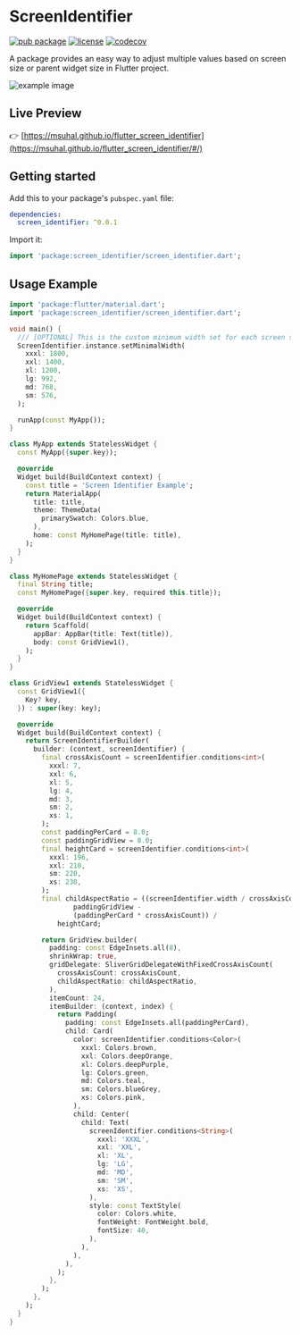 # ScreenIdentifier

[![pub package](https://img.shields.io/pub/v/screen_identifier.svg?style=flat-square)](https://pub.dartlang.org/packages/screen_identifier)
[![license](https://img.shields.io/github/license/msuhal/flutter_screen_identifier?style=flat)](https://github.com/msuhal/flutter_screen_identifier)
[![codecov](https://codecov.io/gh/msuhal/flutter_screen_identifier/branch/master/graph/badge.svg)](https://codecov.io/gh/msuhal/flutter_screen_identifier)


A package provides an easy way to adjust multiple values based on screen size or parent widget size in Flutter project.

![example image](https://github.com/msuhal/flutter_screen_identifier/blob/master/images/example.gif?raw=true)

## Live Preview

👉 [https://msuhal.github.io/flutter_screen_identifier](https://msuhal.github.io/flutter_screen_identifier/#/)

## Getting started

Add this to your package's `pubspec.yaml` file:

```yaml
dependencies:
  screen_identifier: ^0.0.1
```

Import it:

```dart
import 'package:screen_identifier/screen_identifier.dart';
```

## Usage Example


```dart
import 'package:flutter/material.dart';
import 'package:screen_identifier/screen_identifier.dart';

void main() {
  /// [OPTIONAL] This is the custom minimum width set for each screen size.
  ScreenIdentifier.instance.setMinimalWidth(
    xxxl: 1800,
    xxl: 1400,
    xl: 1200,
    lg: 992,
    md: 768,
    sm: 576,
  );

  runApp(const MyApp());
}

class MyApp extends StatelessWidget {
  const MyApp({super.key});

  @override
  Widget build(BuildContext context) {
    const title = 'Screen Identifier Example';
    return MaterialApp(
      title: title,
      theme: ThemeData(
        primarySwatch: Colors.blue,
      ),
      home: const MyHomePage(title: title),
    );
  }
}

class MyHomePage extends StatelessWidget {
  final String title;
  const MyHomePage({super.key, required this.title});

  @override
  Widget build(BuildContext context) {
    return Scaffold(
      appBar: AppBar(title: Text(title)),
      body: const GridView1(),
    );
  }
}

class GridView1 extends StatelessWidget {
  const GridView1({
    Key? key,
  }) : super(key: key);

  @override
  Widget build(BuildContext context) {
    return ScreenIdentifierBuilder(
      builder: (context, screenIdentifier) {
        final crossAxisCount = screenIdentifier.conditions<int>(
          xxxl: 7,
          xxl: 6,
          xl: 5,
          lg: 4,
          md: 3,
          sm: 2,
          xs: 1,
        );
        const paddingPerCard = 8.0;
        const paddingGridView = 8.0;
        final heightCard = screenIdentifier.conditions<int>(
          xxxl: 196,
          xxl: 210,
          sm: 220,
          xs: 230,
        );
        final childAspectRatio = ((screenIdentifier.width / crossAxisCount) -
                paddingGridView -
                (paddingPerCard * crossAxisCount)) /
            heightCard;

        return GridView.builder(
          padding: const EdgeInsets.all(8),
          shrinkWrap: true,
          gridDelegate: SliverGridDelegateWithFixedCrossAxisCount(
            crossAxisCount: crossAxisCount,
            childAspectRatio: childAspectRatio,
          ),
          itemCount: 24,
          itemBuilder: (context, index) {
            return Padding(
              padding: const EdgeInsets.all(paddingPerCard),
              child: Card(
                color: screenIdentifier.conditions<Color>(
                  xxxl: Colors.brown,
                  xxl: Colors.deepOrange,
                  xl: Colors.deepPurple,
                  lg: Colors.green,
                  md: Colors.teal,
                  sm: Colors.blueGrey,
                  xs: Colors.pink,
                ),
                child: Center(
                  child: Text(
                    screenIdentifier.conditions<String>(
                      xxxl: 'XXXL',
                      xxl: 'XXL',
                      xl: 'XL',
                      lg: 'LG',
                      md: 'MD',
                      sm: 'SM',
                      xs: 'XS',
                    ),
                    style: const TextStyle(
                      color: Colors.white,
                      fontWeight: FontWeight.bold,
                      fontSize: 40,
                    ),
                  ),
                ),
              ),
            );
          },
        );
      },
    );
  }
}
```
